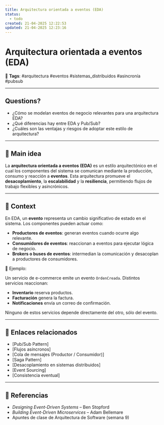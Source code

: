 ```yaml
---
title: Arquitectura orientada a eventos (EDA)
status:
  - todo
created: 21-04-2025 12:22:53
updated: 21-04-2025 12:23:16
---
```


# Arquitectura orientada a eventos (EDA)

🔖 **Tags**: #arquitectura #eventos #sistemas_distribuidos #asincronía #pubsub

---

## Questions?
- ¿Cómo se modelan eventos de negocio relevantes para una arquitectura EDA?
- ¿Qué diferencias hay entre EDA y Pub/Sub?
- ¿Cuáles son las ventajas y riesgos de adoptar este estilo de arquitectura?

---

## 🧠 Main idea

La **arquitectura orientada a eventos (EDA)** es un estilo arquitectónico en el cual los componentes del sistema se comunican mediante la producción, consumo y reacción a **eventos**. Esta arquitectura promueve el **desacoplamiento**, la **escalabilidad** y la **resiliencia**, permitiendo flujos de trabajo flexibles y asincrónicos.

---

## 🧩 Context

En EDA, un **evento** representa un cambio significativo de estado en el sistema. Los componentes pueden actuar como:

- **Productores de eventos**: generan eventos cuando ocurre algo relevante.
- **Consumidores de eventos**: reaccionan a eventos para ejecutar lógica de negocio.
- **Brokers o buses de eventos**: intermedian la comunicación y desacoplan a productores de consumidores.

🔁 Ejemplo:

Un servicio de e-commerce emite un evento `OrdenCreada`. Distintos servicios reaccionan:

- **Inventario** reserva productos.
- **Facturación** genera la factura.
- **Notificaciones** envía un correo de confirmación.

Ninguno de estos servicios depende directamente del otro, sólo del evento.

---

## 🔗 Enlaces relacionados

- [Pub/Sub Pattern]
- [Flujos asíncronos]
- [Cola de mensajes (Productor / Consumidor)]
- [Saga Pattern]
- [Desacoplamiento en sistemas distribuidos]
- [Event Sourcing]
- [Consistencia eventual]

---

## 📘 Referencias

- *Designing Event-Driven Systems* – Ben Stopford  
- *Building Event-Driven Microservices* – Adam Bellemare  
- Apuntes de clase de Arquitectura de Software (semana 9)
